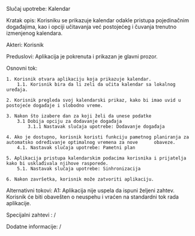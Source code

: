 
Slučaj upotrebe: Kalendar

Kratak opis:
    Korisniku se prikazuje kalendar odakle pristupa pojedinačnim događajima, kao i opciji učitavanja već postojećeg i čuvanja trenutno izmenjenog kalendara.

Akteri: 
    Korisnik


Preduslovi: 
    Aplikacija je pokrenuta i prikazan je glavni prozor.

Osnovni tok:

    1. Korisnik otvara aplikaciju koja prikazuje kalendar.
        1.1. Korisnik bira da li zeli da učita kalendar sa lokalnog uređaja.
    
    2. Korisnik pregleda svoj kalendarski prikaz, kako bi imao uvid u postojeće događaje i slobodno vreme.
    
    3. Nakon što izabere dan za koji želi da unese podatke
        3.1 Dobija opciju za dodavanje događaja
            3.1.1 Nastavak slučaja upotrebe: Dodavanje događaja
        
    4. Ako je dostupno, korisnik koristi funkciju pametnog planiranja za automatsko određivanje optimalnog vremena za nove      obaveze.
        4.1. Nastavak slučaja upotrebe: Pametni plan

    5. Aplikacija pristupa kalendarskim podacima korisnika i prijatelja kako bi usklađivala njihove rasporede.
        5.1. Nastavak slučaja upotrebe: Sinhronizacija
    
    6. Nakon završetka, korisnik može zatvoriti aplikaciju.


Alternativni tokovi:
  A1: Aplikacija nije uspela da ispuni željeni zahtev. Korisnik će biti obavešten o neuspehu i vraćen na standardni tok rada aplikacije.


Specijalni zahtevi : /

Dodatne informacije: /
